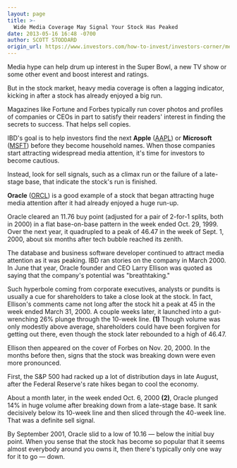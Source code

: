 ```yaml
---
layout: page
title: >-
  Wide Media Coverage May Signal Your Stock Has Peaked
date: 2013-05-16 16:48 -0700
author: SCOTT STODDARD
origin_url: https://www.investors.com/how-to-invest/investors-corner/media-hyping-a-stock-is-sell-signal/
---
```


Media hype can help drum up interest in the Super Bowl, a new TV show or some other event and boost interest and ratings.

But in the stock market, heavy media coverage is often a lagging indicator, kicking in after a stock has already enjoyed a big run.

Magazines like Fortune and Forbes typically run cover photos and profiles of companies or CEOs in part to satisfy their readers' interest in finding the secrets to success. That helps sell copies.

IBD's goal is to help investors find the next **Apple** ([AAPL](https://research.investors.com/quote.aspx?symbol=AAPL)) or **Microsoft** ([MSFT](https://research.investors.com/quote.aspx?symbol=MSFT)) before they become household names. When those companies start attracting widespread media attention, it's time for investors to become cautious.

Instead, look for sell signals, such as a climax run or the failure of a late-stage base, that indicate the stock's run is finished.

**Oracle** ([ORCL](https://research.investors.com/quote.aspx?symbol=ORCL)) is a good example of a stock that began attracting huge media attention after it had already enjoyed a huge run-up.

Oracle cleared an 11.76 buy point (adjusted for a pair of 2-for-1 splits, both in 2000) in a flat base-on-base pattern in the week ended Oct. 29, 1999. Over the next year, it quadrupled to a peak of 46.47 in the week of Sept. 1, 2000, about six months after tech bubble reached its zenith.

The database and business software developer continued to attract media attention as it was peaking. IBD ran stories on the company in March 2000. In June that year, Oracle founder and CEO Larry Ellison was quoted as saying that the company's potential was "breathtaking."

Such hyperbole coming from corporate executives, analysts or pundits is usually a cue for shareholders to take a close look at the stock. In fact, Ellison's comments came not long after the stock hit a peak at 45 in the week ended March 31, 2000. A couple weeks later, it launched into a gut-wrenching 26% plunge through the 10-week line. **(1)** Though volume was only modestly above average, shareholders could have been forgiven for getting out there, even though the stock later rebounded to a high of 46.47.

Ellison then appeared on the cover of Forbes on Nov. 20, 2000. In the months before then, signs that the stock was breaking down were even more pronounced.

First, the S&P 500 had racked up a lot of distribution days in late August, after the Federal Reserve's rate hikes began to cool the economy.

About a month later, in the week ended Oct. 6, 2000 **(2)**, Oracle plunged 14% in huge volume after breaking down from a late-stage base. It sank decisively below its 10-week line and then sliced through the 40-week line. That was a definite sell signal.

By September 2001, Oracle slid to a low of 10.16 — below the initial buy point. When you sense that the stock has become so popular that it seems almost everybody around you owns it, then there's typically only one way for it to go — down.
